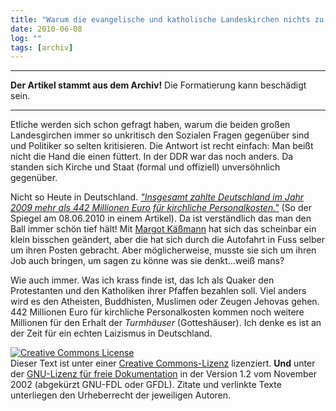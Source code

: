```yaml
---
title: "Warum die evangelische und katholische Landeskirchen nichts zu sozialer Ungerechtigkeit zu sagen hat?"
date: 2010-06-08
log: ""
tags: [archiv]
---
```

<hr><b>Der Artikel stammt aus dem Archiv!</b> Die Formatierung kann beschädigt sein.<hr>

Etliche werden sich schon gefragt haben, warum die beiden großen Landesgirchen immer so unkritisch den Sozialen Fragen gegenüber sind und Politiker so selten kritisieren. Die Antwort ist recht einfach: Man beißt nicht die Hand die einen füttert. In der DDR war das noch anders. Da standen sich Kirche und Staat (formal und offiziell) unversöhnlich gegenüber. 

Nicht so Heute in Deutschland. <a href="http://www.spiegel.de/politik/deutschland/0,1518,699422,00.html"><i>"Insgesamt zahlte Deutschland im Jahr 2009 mehr als 442 Millionen Euro für kirchliche Personalkosten."</i></a> (So der Spiegel am 08.06.2010 in einem Artikel). Da ist verständlich das man den Ball immer schön tief hält! Mit <a href="http://www.spiegel.de/politik/deutschland/0,1518,699426,00.html">Margot Käßmann</a> hat sich das scheinbar ein klein bisschen geändert, aber die hat sich durch die Autofahrt in Fuss selber um ihren Posten gebracht. Aber möglicherweise, musste sie sich um ihren Job auch bringen, um sagen zu könne was sie denkt...weiß mans?  

Wie auch immer. Was ich krass finde ist, das Ich als Quaker den Protestanten und den Katholiken ihrer Pfaffen bezahlen soll. Viel anders wird es den Atheisten, Buddhisten, Muslimen oder Zeugen Jehovas gehen. 442 Millionen Euro für kirchliche Personalkosten kommen noch weitere Millionen für den Erhalt der <i>Turmhäuser</i> (Gotteshäuser). Ich denke es ist an der Zeit für ein echten Laizismus in Deutschland.   


<a href="http://creativecommons.org/licenses/by-sa/3.0/de/" rel="license"><img src="http://i.creativecommons.org/l/by-sa/3.0/de/88x31.png" style="border-width: 0pt;" alt="Creative Commons License" /></a><br />
Dieser <span rel="dc:type" href="http://purl.org/dc/dcmitype/Text" xmlns:dc="http://purl.org/dc/elements/1.1/">Text</span> ist unter einer <a href="http://creativecommons.org/licenses/by-sa/3.0/de/" rel="license">Creative Commons-Lizenz</a> lizenziert. <b>Und</b> unter der <a href="http://de.wikipedia.org/wiki/GFDL">GNU-Lizenz f&uuml;r freie Dokumentation</a> in der Version 1.2 vom November 2002 (abgek&uuml;rzt GNU-FDL oder GFDL). Zitate und verlinkte Texte unterliegen den Urheberrecht der jeweiligen Autoren.
